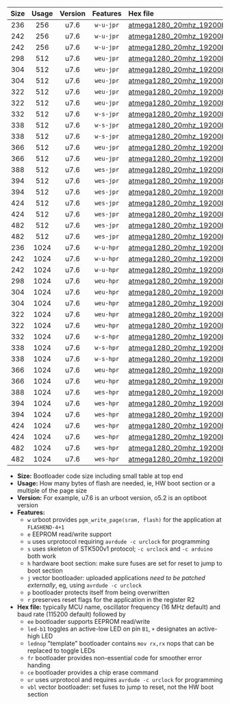 |Size|Usage|Version|Features|Hex file|
|:-:|:-:|:-:|:-:|:--|
|236|256|u7.6|`w-u-jpr`|[atmega1280_20mhz_19200bps_ur_vbl.hex](https://raw.githubusercontent.com/stefanrueger/urboot/main/bootloaders/atmega1280/fcpu_20mhz/19200_bps/atmega1280_20mhz_19200bps_ur_vbl.hex)|
|242|256|u7.6|`w-u-jpr`|[atmega1280_20mhz_19200bps_led+b7_ur_vbl.hex](https://raw.githubusercontent.com/stefanrueger/urboot/main/bootloaders/atmega1280/fcpu_20mhz/19200_bps/atmega1280_20mhz_19200bps_led+b7_ur_vbl.hex)|
|242|256|u7.6|`w-u-jpr`|[atmega1280_20mhz_19200bps_lednop_ur_vbl.hex](https://raw.githubusercontent.com/stefanrueger/urboot/main/bootloaders/atmega1280/fcpu_20mhz/19200_bps/atmega1280_20mhz_19200bps_lednop_ur_vbl.hex)|
|298|512|u7.6|`weu-jpr`|[atmega1280_20mhz_19200bps_ee_ur_vbl.hex](https://raw.githubusercontent.com/stefanrueger/urboot/main/bootloaders/atmega1280/fcpu_20mhz/19200_bps/atmega1280_20mhz_19200bps_ee_ur_vbl.hex)|
|304|512|u7.6|`weu-jpr`|[atmega1280_20mhz_19200bps_ee_led+b7_ur_vbl.hex](https://raw.githubusercontent.com/stefanrueger/urboot/main/bootloaders/atmega1280/fcpu_20mhz/19200_bps/atmega1280_20mhz_19200bps_ee_led+b7_ur_vbl.hex)|
|304|512|u7.6|`weu-jpr`|[atmega1280_20mhz_19200bps_ee_lednop_ur_vbl.hex](https://raw.githubusercontent.com/stefanrueger/urboot/main/bootloaders/atmega1280/fcpu_20mhz/19200_bps/atmega1280_20mhz_19200bps_ee_lednop_ur_vbl.hex)|
|322|512|u7.6|`weu-jpr`|[atmega1280_20mhz_19200bps_ee_led+b7_fr_ur_vbl.hex](https://raw.githubusercontent.com/stefanrueger/urboot/main/bootloaders/atmega1280/fcpu_20mhz/19200_bps/atmega1280_20mhz_19200bps_ee_led+b7_fr_ur_vbl.hex)|
|322|512|u7.6|`weu-jpr`|[atmega1280_20mhz_19200bps_ee_lednop_fr_ur_vbl.hex](https://raw.githubusercontent.com/stefanrueger/urboot/main/bootloaders/atmega1280/fcpu_20mhz/19200_bps/atmega1280_20mhz_19200bps_ee_lednop_fr_ur_vbl.hex)|
|332|512|u7.6|`w-s-jpr`|[atmega1280_20mhz_19200bps_vbl.hex](https://raw.githubusercontent.com/stefanrueger/urboot/main/bootloaders/atmega1280/fcpu_20mhz/19200_bps/atmega1280_20mhz_19200bps_vbl.hex)|
|338|512|u7.6|`w-s-jpr`|[atmega1280_20mhz_19200bps_led+b7_vbl.hex](https://raw.githubusercontent.com/stefanrueger/urboot/main/bootloaders/atmega1280/fcpu_20mhz/19200_bps/atmega1280_20mhz_19200bps_led+b7_vbl.hex)|
|338|512|u7.6|`w-s-jpr`|[atmega1280_20mhz_19200bps_lednop_vbl.hex](https://raw.githubusercontent.com/stefanrueger/urboot/main/bootloaders/atmega1280/fcpu_20mhz/19200_bps/atmega1280_20mhz_19200bps_lednop_vbl.hex)|
|366|512|u7.6|`weu-jpr`|[atmega1280_20mhz_19200bps_ee_led+b7_fr_ce_ur_vbl.hex](https://raw.githubusercontent.com/stefanrueger/urboot/main/bootloaders/atmega1280/fcpu_20mhz/19200_bps/atmega1280_20mhz_19200bps_ee_led+b7_fr_ce_ur_vbl.hex)|
|366|512|u7.6|`weu-jpr`|[atmega1280_20mhz_19200bps_ee_lednop_fr_ce_ur_vbl.hex](https://raw.githubusercontent.com/stefanrueger/urboot/main/bootloaders/atmega1280/fcpu_20mhz/19200_bps/atmega1280_20mhz_19200bps_ee_lednop_fr_ce_ur_vbl.hex)|
|388|512|u7.6|`wes-jpr`|[atmega1280_20mhz_19200bps_ee_vbl.hex](https://raw.githubusercontent.com/stefanrueger/urboot/main/bootloaders/atmega1280/fcpu_20mhz/19200_bps/atmega1280_20mhz_19200bps_ee_vbl.hex)|
|394|512|u7.6|`wes-jpr`|[atmega1280_20mhz_19200bps_ee_led+b7_vbl.hex](https://raw.githubusercontent.com/stefanrueger/urboot/main/bootloaders/atmega1280/fcpu_20mhz/19200_bps/atmega1280_20mhz_19200bps_ee_led+b7_vbl.hex)|
|394|512|u7.6|`wes-jpr`|[atmega1280_20mhz_19200bps_ee_lednop_vbl.hex](https://raw.githubusercontent.com/stefanrueger/urboot/main/bootloaders/atmega1280/fcpu_20mhz/19200_bps/atmega1280_20mhz_19200bps_ee_lednop_vbl.hex)|
|424|512|u7.6|`wes-jpr`|[atmega1280_20mhz_19200bps_ee_led+b7_fr_vbl.hex](https://raw.githubusercontent.com/stefanrueger/urboot/main/bootloaders/atmega1280/fcpu_20mhz/19200_bps/atmega1280_20mhz_19200bps_ee_led+b7_fr_vbl.hex)|
|424|512|u7.6|`wes-jpr`|[atmega1280_20mhz_19200bps_ee_lednop_fr_vbl.hex](https://raw.githubusercontent.com/stefanrueger/urboot/main/bootloaders/atmega1280/fcpu_20mhz/19200_bps/atmega1280_20mhz_19200bps_ee_lednop_fr_vbl.hex)|
|482|512|u7.6|`wes-jpr`|[atmega1280_20mhz_19200bps_ee_led+b7_fr_ce_vbl.hex](https://raw.githubusercontent.com/stefanrueger/urboot/main/bootloaders/atmega1280/fcpu_20mhz/19200_bps/atmega1280_20mhz_19200bps_ee_led+b7_fr_ce_vbl.hex)|
|482|512|u7.6|`wes-jpr`|[atmega1280_20mhz_19200bps_ee_lednop_fr_ce_vbl.hex](https://raw.githubusercontent.com/stefanrueger/urboot/main/bootloaders/atmega1280/fcpu_20mhz/19200_bps/atmega1280_20mhz_19200bps_ee_lednop_fr_ce_vbl.hex)|
|236|1024|u7.6|`w-u-hpr`|[atmega1280_20mhz_19200bps_ur.hex](https://raw.githubusercontent.com/stefanrueger/urboot/main/bootloaders/atmega1280/fcpu_20mhz/19200_bps/atmega1280_20mhz_19200bps_ur.hex)|
|242|1024|u7.6|`w-u-hpr`|[atmega1280_20mhz_19200bps_led+b7_ur.hex](https://raw.githubusercontent.com/stefanrueger/urboot/main/bootloaders/atmega1280/fcpu_20mhz/19200_bps/atmega1280_20mhz_19200bps_led+b7_ur.hex)|
|242|1024|u7.6|`w-u-hpr`|[atmega1280_20mhz_19200bps_lednop_ur.hex](https://raw.githubusercontent.com/stefanrueger/urboot/main/bootloaders/atmega1280/fcpu_20mhz/19200_bps/atmega1280_20mhz_19200bps_lednop_ur.hex)|
|298|1024|u7.6|`weu-hpr`|[atmega1280_20mhz_19200bps_ee_ur.hex](https://raw.githubusercontent.com/stefanrueger/urboot/main/bootloaders/atmega1280/fcpu_20mhz/19200_bps/atmega1280_20mhz_19200bps_ee_ur.hex)|
|304|1024|u7.6|`weu-hpr`|[atmega1280_20mhz_19200bps_ee_led+b7_ur.hex](https://raw.githubusercontent.com/stefanrueger/urboot/main/bootloaders/atmega1280/fcpu_20mhz/19200_bps/atmega1280_20mhz_19200bps_ee_led+b7_ur.hex)|
|304|1024|u7.6|`weu-hpr`|[atmega1280_20mhz_19200bps_ee_lednop_ur.hex](https://raw.githubusercontent.com/stefanrueger/urboot/main/bootloaders/atmega1280/fcpu_20mhz/19200_bps/atmega1280_20mhz_19200bps_ee_lednop_ur.hex)|
|322|1024|u7.6|`weu-hpr`|[atmega1280_20mhz_19200bps_ee_led+b7_fr_ur.hex](https://raw.githubusercontent.com/stefanrueger/urboot/main/bootloaders/atmega1280/fcpu_20mhz/19200_bps/atmega1280_20mhz_19200bps_ee_led+b7_fr_ur.hex)|
|322|1024|u7.6|`weu-hpr`|[atmega1280_20mhz_19200bps_ee_lednop_fr_ur.hex](https://raw.githubusercontent.com/stefanrueger/urboot/main/bootloaders/atmega1280/fcpu_20mhz/19200_bps/atmega1280_20mhz_19200bps_ee_lednop_fr_ur.hex)|
|332|1024|u7.6|`w-s-hpr`|[atmega1280_20mhz_19200bps.hex](https://raw.githubusercontent.com/stefanrueger/urboot/main/bootloaders/atmega1280/fcpu_20mhz/19200_bps/atmega1280_20mhz_19200bps.hex)|
|338|1024|u7.6|`w-s-hpr`|[atmega1280_20mhz_19200bps_led+b7.hex](https://raw.githubusercontent.com/stefanrueger/urboot/main/bootloaders/atmega1280/fcpu_20mhz/19200_bps/atmega1280_20mhz_19200bps_led+b7.hex)|
|338|1024|u7.6|`w-s-hpr`|[atmega1280_20mhz_19200bps_lednop.hex](https://raw.githubusercontent.com/stefanrueger/urboot/main/bootloaders/atmega1280/fcpu_20mhz/19200_bps/atmega1280_20mhz_19200bps_lednop.hex)|
|366|1024|u7.6|`weu-hpr`|[atmega1280_20mhz_19200bps_ee_led+b7_fr_ce_ur.hex](https://raw.githubusercontent.com/stefanrueger/urboot/main/bootloaders/atmega1280/fcpu_20mhz/19200_bps/atmega1280_20mhz_19200bps_ee_led+b7_fr_ce_ur.hex)|
|366|1024|u7.6|`weu-hpr`|[atmega1280_20mhz_19200bps_ee_lednop_fr_ce_ur.hex](https://raw.githubusercontent.com/stefanrueger/urboot/main/bootloaders/atmega1280/fcpu_20mhz/19200_bps/atmega1280_20mhz_19200bps_ee_lednop_fr_ce_ur.hex)|
|388|1024|u7.6|`wes-hpr`|[atmega1280_20mhz_19200bps_ee.hex](https://raw.githubusercontent.com/stefanrueger/urboot/main/bootloaders/atmega1280/fcpu_20mhz/19200_bps/atmega1280_20mhz_19200bps_ee.hex)|
|394|1024|u7.6|`wes-hpr`|[atmega1280_20mhz_19200bps_ee_led+b7.hex](https://raw.githubusercontent.com/stefanrueger/urboot/main/bootloaders/atmega1280/fcpu_20mhz/19200_bps/atmega1280_20mhz_19200bps_ee_led+b7.hex)|
|394|1024|u7.6|`wes-hpr`|[atmega1280_20mhz_19200bps_ee_lednop.hex](https://raw.githubusercontent.com/stefanrueger/urboot/main/bootloaders/atmega1280/fcpu_20mhz/19200_bps/atmega1280_20mhz_19200bps_ee_lednop.hex)|
|424|1024|u7.6|`wes-hpr`|[atmega1280_20mhz_19200bps_ee_led+b7_fr.hex](https://raw.githubusercontent.com/stefanrueger/urboot/main/bootloaders/atmega1280/fcpu_20mhz/19200_bps/atmega1280_20mhz_19200bps_ee_led+b7_fr.hex)|
|424|1024|u7.6|`wes-hpr`|[atmega1280_20mhz_19200bps_ee_lednop_fr.hex](https://raw.githubusercontent.com/stefanrueger/urboot/main/bootloaders/atmega1280/fcpu_20mhz/19200_bps/atmega1280_20mhz_19200bps_ee_lednop_fr.hex)|
|482|1024|u7.6|`wes-hpr`|[atmega1280_20mhz_19200bps_ee_led+b7_fr_ce.hex](https://raw.githubusercontent.com/stefanrueger/urboot/main/bootloaders/atmega1280/fcpu_20mhz/19200_bps/atmega1280_20mhz_19200bps_ee_led+b7_fr_ce.hex)|
|482|1024|u7.6|`wes-hpr`|[atmega1280_20mhz_19200bps_ee_lednop_fr_ce.hex](https://raw.githubusercontent.com/stefanrueger/urboot/main/bootloaders/atmega1280/fcpu_20mhz/19200_bps/atmega1280_20mhz_19200bps_ee_lednop_fr_ce.hex)|

- **Size:** Bootloader code size including small table at top end
- **Usage:** How many bytes of flash are needed, ie, HW boot section or a multiple of the page size
- **Version:** For example, u7.6 is an urboot version, o5.2 is an optiboot version
- **Features:**
  + `w` urboot provides `pgm_write_page(sram, flash)` for the application at `FLASHEND-4+1`
  + `e` EEPROM read/write support
  + `u` uses urprotocol requiring `avrdude -c urclock` for programming
  + `s` uses skeleton of STK500v1 protocol; `-c urclock` and `-c arduino` both work
  + `h` hardware boot section: make sure fuses are set for reset to jump to boot section
  + `j` vector bootloader: uploaded applications *need to be patched externally*, eg, using `avrdude -c urclock`
  + `p` bootloader protects itself from being overwritten
  + `r` preserves reset flags for the application in the register R2
- **Hex file:** typically MCU name, oscillator frequency (16 MHz default) and baud rate (115200 default) followed by
  + `ee` bootloader supports EEPROM read/write
  + `led-b1` toggles an active-low LED on pin `B1`, `+` designates an active-high LED
  + `lednop` "template" bootloader contains `mov rx,rx` nops that can be replaced to toggle LEDs
  + `fr` bootloader provides non-essential code for smoother error handing
  + `ce` bootloader provides a chip erase command
  + `ur` uses urprotocol and requires `avrdude -c urclock` for programming
  + `vbl` vector bootloader: set fuses to jump to reset, not the HW boot section
